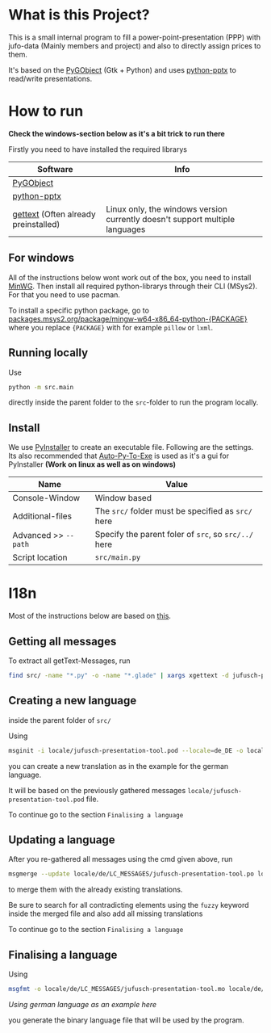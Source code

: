 # What is this Project?

This is a small internal program to fill a power-point-presentation (PPP) with jufo-data (Mainly members and project) and also to directly assign prices to them.

It's based on the [PyGObject](https://www.gtk.org/docs/language-bindings/python/) (Gtk + Python) and uses [python-pptx](https://python-pptx.readthedocs.io/en/latest/index.html) to read/write presentations.


# How to run

**Check the windows-section below as it's a bit trick to run there**

Firstly you need to have installed the required librarys

|Software|Info|
|-|-|
|[PyGObject](https://www.gtk.org/docs/language-bindings/python/)||
|[python-pptx](https://python-pptx.readthedocs.io/en/latest/index.html)||
|[gettext](https://www.gnu.org/software/gettext/) (Often already preinstalled)|Linux only, the windows version currently doesn't support multiple languages|

## For windows
All of the instructions below wont work out of the box, you need to install [MinWG](https://sourceforge.net/projects/mingw/).
Then install all required python-librarys through their CLI (MSys2). For that you need to use pacman.

To install a specific python package, go to
[packages.msys2.org/package/mingw-w64-x86_64-python-{PACKAGE}](
packages.msys2.org/package/mingw-w64-x86_64-python-{PACKAGE}) where you replace `{PACKAGE}` with for example `pillow` or `lxml`.

## Running locally

Use
```bash
python -m src.main
```
directly inside the parent folder to the `src`-folder to run the program locally.

## Install
We use [PyInstaller](https://pyinstaller.org/en/stable/) to create an executable file.
Following are the settings.
Its also recommended that [Auto-Py-To-Exe](https://pypi.org/project/auto-py-to-exe/) is used as it's a gui for PyInstaller **(Work on linux as well as on windows)**

|Name|Value|
|-|-|
|Console-Window|Window based|
|Additional-files|The `src/` folder must be specified as `src/` here|
|Advanced >> `--path`|Specify the parent foler of `src`, so `src/../` here|
|Script location|`src/main.py`|


# I18n

Most of the instructions below are based on [this](https://simpleit.rocks/python/how-to-translate-a-python-project-with-gettext-the-easy-way/).

## Getting all messages
To extract all getText-Messages, run
```bash
find src/ -name "*.py" -o -name "*.glade" | xargs xgettext -d jufusch-presentation-tool -o locale/jufusch-presentation-tool.pod
```

## Creating a new language

inside the parent folder of `src/`

Using
```bash
msginit -i locale/jufusch-presentation-tool.pod --locale=de_DE -o locale/de/LC_MESSAGES/jufusch-presentation-tool.po
```

you can create a new translation as in the example for the german language.

It will be based on the previously gathered messages `locale/jufusch-presentation-tool.pod` file.

To continue go to the section `Finalising a language`

## Updating a language

After you re-gathered all messages using the cmd given above, run

```bash
msgmerge --update locale/de/LC_MESSAGES/jufusch-presentation-tool.po locale/jufusch-presentation-tool.pod
```

to merge them with the already existing translations.

Be sure to search for all contradicting elements using the `fuzzy` keyword inside the merged file and also add all missing translations

To continue go to the section `Finalising a language`

## Finalising a language

Using

```bash
msgfmt -o locale/de/LC_MESSAGES/jufusch-presentation-tool.mo locale/de/LC_MESSAGES/jufusch-presentation-tool.po
```

*Using german language as an example here*

you generate the binary language file that will be used by the program.